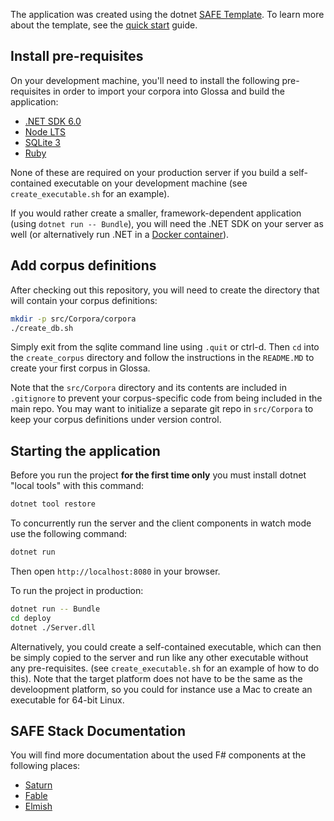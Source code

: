The application was created using the dotnet [SAFE Template](https://safe-stack.github.io/docs/template-overview/). To learn more about the template, see the [quick start](https://safe-stack.github.io/docs/quickstart/) guide.

## Install pre-requisites

On your development machine, you'll need to install the following pre-requisites in order to import your corpora into Glossa and build the application:

* [.NET SDK 6.0](https://www.microsoft.com/net/download)
* [Node LTS](https://nodejs.org/en/download/)
* [SQLite 3](https://www.sqlite.org/index.html)
* [Ruby](https://www.ruby-lang.org/en/)

None of these are required on your production server if you build a self-contained executable on your development machine (see `create_executable.sh` for an example).

If you would rather create a smaller, framework-dependent application (using `dotnet run -- Bundle`), you will need the .NET SDK on your server as well (or alternatively run .NET in a [Docker container](https://hub.docker.com/_/microsoft-dotnet)).

## Add corpus definitions

After checking out this repository, you will need to create the directory that will contain your corpus definitions:

```bash
mkdir -p src/Corpora/corpora
./create_db.sh
```
Simply exit from the sqlite command line using `.quit` or ctrl-d. Then `cd` into the `create_corpus` directory and follow the instructions in the `README.MD` to create your first corpus in Glossa.

Note that the `src/Corpora` directory and its contents are included in `.gitignore` to prevent your corpus-specific code from being included in the main repo.
You may want to initialize a separate git repo in `src/Corpora` to keep your corpus definitions under version control.

## Starting the application

Before you run the project **for the first time only** you must install dotnet "local tools" with this command:

```bash
dotnet tool restore
```

To concurrently run the server and the client components in watch mode use the following command:

```bash
dotnet run
```

Then open `http://localhost:8080` in your browser.

To run the project in production:

```bash
dotnet run -- Bundle
cd deploy
dotnet ./Server.dll
```

Alternatively, you could create a self-contained executable, which can then be simply copied to the server and run like any other executable without any pre-requisites.
(see `create_executable.sh` for an example of how to do this). Note that the target platform does not have to be the same as the develoopment platform,
so you could for instance use a Mac to create an executable for 64-bit Linux.

## SAFE Stack Documentation

You will find more documentation about the used F# components at the following places:

* [Saturn](https://saturnframework.org)
* [Fable](https://fable.io/docs/)
* [Elmish](https://elmish.github.io/elmish/)